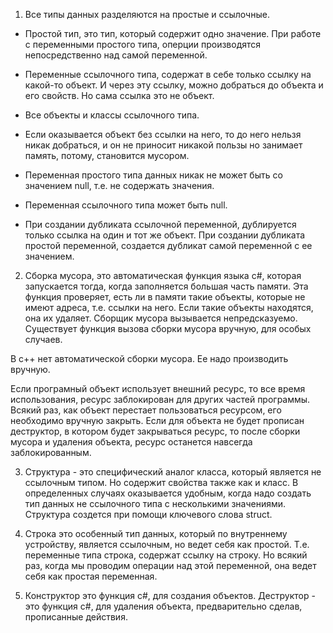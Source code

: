 ﻿1. Все типы данных разделяются на простые и ссылочные. 

- Простой тип, это тип, который содержит одно значение.
  При работе с переменными простого типа, оперции производятся непосредственно над самой переменной.

- Переменные ссылочного типа, содержат в себе только ссылку на какой-то объект.
  И через эту ссылку, можно добраться до объекта и его свойств. Но сама ссылка это не объект.

- Все объекты и классы ссылочного типа. 

- Если оказывается объект без ссылки на него, то до него нельзя никак добраться, и он не приносит никакой пользы
  но занимает память, потому, становится мусором.

- Переменная простого типа данных никак не может быть со значением null, т.е. не содержать значения.

- Переменная ссылочного типа может быть null.

- При создании дубликата ссылочной переменной, дублируется только ссылка на один и тот же объект.
  При создании дубликата простой переменной, создается дубликат самой переменной с ее значением.

2. Сборка мусора, это автоматическая функция языка c#, которая запускается тогда, когда заполняется большая часть памяти.
Эта функция проверяет, есть ли в памяти такие объекты, которые не имеют адреса, т.е. ссылки на него.
Если такие объекты находятся, она их удаляет. Сборщик мусора вызывается непредсказуемо.
Существует функция вызова сборки мусора вручную, для особых случаев.

В с++ нет автоматической сборки мусора. Ее надо производить вручную. 

Если програмный объект использует внешний ресурс, то все время использования, ресурс заблокирован для других частей программы.
Всякий раз, как объект перестает пользоваться ресурсом, его необходимо вручную закрыть.
Если для объекта не будет прописан деструктор, в котором будет закрываться ресурс, то после сборки мусора и удаления объекта, ресурс останется навсегда заблокированным.

3. Структура - это специфический аналог класса, который является не ссылочным типом. Но содержит свойства также как и класс.
В определенных случаях оказывается удобным, когда надо создать тип данных не ссылочного типа с несколькими значениями.
Структура создется при помощи ключевого слова struct.

4. Строка это особенный тип данных, который по внутреннему устройству, является ссылочным, но ведет себя как простой.
Т.е. переменные типа строка, содержат ссылку на строку. Но всякий раз, когда мы проводим операции над этой переменной, она ведет себя как простая переменная.

5. Конструктор это функция c#, для создания объектов.
Деструктор - это функция c#, для удаления объекта, предварительно сделав, прописанные действия.
